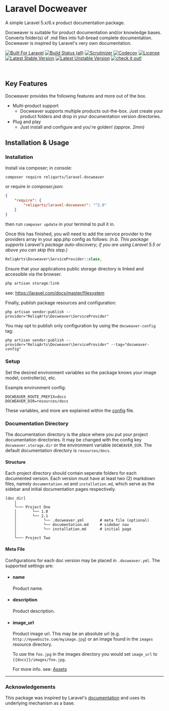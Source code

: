 # Laravel Docweaver

A simple Laravel 5.x/6.x product documentation package. 

Docweaver is suitable for product documentation and/or knowledge bases. Converts folder(s) of .md files into full-bread complete documentation. Docweaver is inspired by Laravel's very own documentation.

[![Built For Laravel](https://img.shields.io/badge/built%20for-laravel-red.svg?style=flat-square)](http://laravel.com)
[![Build Status (all)](https://img.shields.io/travis/reliqarts/laravel-docweaver.svg?style=flat-square)](https://travis-ci.org/reliqarts/laravel-docweaver)
[![Scrutinizer](https://img.shields.io/scrutinizer/g/reliqarts/laravel-docweaver.svg?style=flat-square)](https://scrutinizer-ci.com/g/reliqarts/laravel-docweaver/)
[![Codecov](https://img.shields.io/codecov/c/github/reliqarts/laravel-docweaver.svg?style=flat-square)](https://codecov.io/gh/reliqarts/laravel-docweaver)
[![License](https://poser.pugx.org/reliqarts/laravel-docweaver/license?format=flat-square)](https://packagist.org/packages/reliqarts/laravel-docweaver)
[![Latest Stable Version](https://poser.pugx.org/reliqarts/laravel-docweaver/version?format=flat-square)](https://packagist.org/packages/reliqarts/laravel-docweaver)
[![Latest Unstable Version](https://poser.pugx.org/reliqarts/laravel-docweaver/v/unstable?format=flat-square)](//packagist.org/packages/reliqarts/laravel-docweaver)
[![check it out!](https://img.shields.io/badge/read-the%20docs-blue.svg?style=flat-square)](http://docweaver.reliqarts.com) 

&nbsp;

## Key Features

Docweaver provides the following features and more out of the box.

- Multi-product support
    - Docweaver supports multiple products out-the-box. Just create your product folders and drop in your documentation version directories.
- Plug and play
    - Just install and configure and you're golden! *(approx. 2min)*

## Installation & Usage

### Installation

Install via composer; in console: 
```
composer require reliqarts/laravel-docweaver
``` 
or require in *composer.json*:
```json
{
    "require": {
        "reliqarts/laravel-docweaver": "^2.0"
    }
}
```
then run `composer update` in your terminal to pull it in.

Once this has finished, you will need to add the service provider to the providers array in your app.php config as follows:
*(n.b. This package supports Laravel's package auto-discovery; if you are using Laravel 5.5 or above you can skip this step.)*

```php
ReliqArts\Docweaver\ServiceProvider::class,
```

Ensure that your applications public storage directory is linked and accessible via the browser.

```bash 
php artisan storage:link
```
see: https://laravel.com/docs/master/filesystem

Finally, publish package resources and configuration:

```
php artisan vendor:publish --provider="ReliqArts\Docweaver\ServiceProvider"
``` 

You may opt to publish only configuration by using the `docweaver-config` tag:

```
php artisan vendor:publish --provider="ReliqArts\Docweaver\ServiceProvider" --tag="docweaver-config"
```

### Setup

Set the desired environment variables so the package knows your image model, controller(s), etc. 

Example environment config:
```
DOCWEAVER_ROUTE_PREFIX=docs
DOCWEAVER_DIR=resources/docs
```

These variables, and more are explained within the [config](https://github.com/ReliqArts/laravel-docweaver/blob/master/src/config/config.php) file.

### Documentation Directory

The documentation directory is the place where you put your project documentation directories. It may be changed with the config key `docweaver.storage.dir` or the environment variable `DOCWEAVER_DIR`. The default documentation directory is `resources/docs`.

#### Structure

Each project directory should contain seperate folders for each documented version. Each version must have at least two (2) markdown files, namely `documentation.md` and `installation.md`, which serve as the sidebar and initial documentation pages respectively.

```
[doc dir]
    │
    └─── Project One
    │       └── 1.0 
    │       └── 2.1
    │            └── .docweaver.yml       # meta file (optional)
    │            └── documentation.md     # sidebar nav
    │            └── installation.md      # initial page
    │
    └─── Project Two
```

#### Meta File

Configurations for each doc version may be placed in `.docweaver.yml`. The supported settings are:
- #### name
    Product name.
- #### description
    Product description.

- #### image_url
    Product image url. This may be an absolute url (e.g. `http://mywebsite.com/myimage.jpg`) or an image found in the `images` resource directory.

    To use the `foo.jpg` in the images directory you would set `image_url` to `{{docs}}/images/foo.jpg`.

    For more info. see: [Assets](/docs/{{version}}/assets)

----

### Acknowledgements

This package was inspired by Laravel's [documentation](https://github.com/laravel/laravel) and uses its underlying mechanism as a base.
